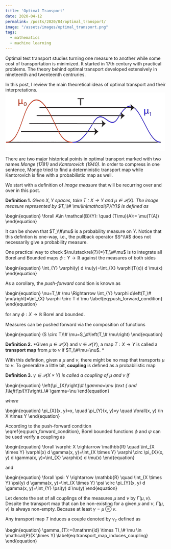 ```yaml
---
title: 'Optimal Transport'
date: 2020-04-12
permalink: /posts/2020/04/optimal_transport/
image: "/assets/images/optimal_transport.png"
tags:
  - mathematics
  - machine learning
---
```


<!-- Add a single line of comment to prevent the blog post post index page from including the following text. -->



Optimal test transport studies turning one measure to another while some cost of transportation is minimized. It started in 17th century with practical problems. The theory behind optimal transport developed extensively in nineteenth and twenteenth centruries.

In this post, I review the main theoretical ideas of optimal transport and their interpretations.
<img src="/assets/images/optimal_transport.png" width="500">


There are two major historical points in optimal transport marked with two names _Monge (1781)_ and _Kantorovich (1940)_. In order to compress in one sentence, Monge tried to find a deterministic transport map while Kantorovich is fine with a probabilistic map as well.

We start with a definition of _image measure_ that will be recurring over and over in this post.

**Definition 1.** *Given $X, Y$ spaces, take $T:X\to Y$ and $\mu\in\mathcal{P}(X)$. The image measure represented by $T_\\# \mu\in\mathcal{P}(Y)$ is defined as*

\begin{equation}
\forall A\in \mathcal{B}(Y): \quad (T\mu)(A):= \mu(T(A))
\end{equation}

It can be shown that $T_\\#\mu$ is a probability measure on $Y$. Notice that this defintion is one-way, i.e., the pullback operator $S^\\#$ does not necessarily give a probability measure.

One practical way to check $\nu\stackrel{?}{=}T_\\#\mu$ is to integrate all Borel and Bounded maps $\phi:Y\to\mathbb{R}$ against the measures of both sides

\begin{equation}
\int_{Y} \varphi(y) d \nu(y)=\int_{X} \varphi(T(x)) d \mu(x)
\end{equation}

As a corollary, the _push-forward_ condition is known as

\begin{equation}
\nu=T_\\# \mu \Rightarrow \int_{Y} \varphi d\left(T_\\# \mu\right)=\int_{X} \varphi \circ T d \mu \label{eq:push_forward_condition}
\end{equation}

for any $\phi:X\to\mathbb{R}$ Borel and bounded.


Measures can be pushed forward via the composition of functions

\begin{equation}
(S \circ T)_\\#_ \mu=S_\\#\left(T_\\# \mu\right)
\end{equation}

**Definition 2.** *Given $\mu\in\mathcal{P}(X)$ and $\nu\in\mathcal{P}(Y)$, a map $T:X\to Y$ 
    is called a **transport map** from $\mu$ to $\nu$ if $T_\\#\mu=\nu$. *

With this defintion, given a $\mu$ and $\nu$, there might be no map that transports $\mu$ to $\nu$. 
To generalize a little bit, **coupling** is defined as a probabilistic map

**Definition 3.** *$\gamma\in\mathcal{P}(X\times Y)$ is called a coupling of $\mu$ and $\nu$ if*

\begin{equation}
\left(\pi_{X}\right)_\\# \gamma=\mu \text { and }\left(\pi_{Y}\right)_\\# \gamma=\nu
\end{equation}

*where*

\begin{equation}
\pi_{X}(x, y)=x, \quad \pi_{Y}(x, y)=y \quad \forall(x, y) \in X \times Y
\end{equation}

According to the push-forward condition \eqref{eq:push_forward_condition}, Borel bounded functions $\phi$ and $\psi$ can be used verify a coupling as

\begin{equation}
\forall \varphi: X \rightarrow \mathbb{R} \quad \int_{X \times Y} \varphi(x) d \gamma(x, y)=\int_{X \times Y} \varphi \circ \pi_{X}(x, y) d \gamma(x, y)=\int_{X} \varphi(x) d \mu(x)
\end{equation}

and

\begin{equation}
\forall \psi: Y \rightarrow \mathbb{R} \quad \int_{X \times Y} \psi(y) d \gamma(x, y)=\int_{X \times Y} \psi \circ \pi_{Y}(x, y) d \gamma(x, y)=\int_{Y} \psi(y) d \nu(y)
\end{equation}

Let denote the set of all couplings of the measures $\mu$ and $\nu$ by $\Gamma(\mu, \nu)$. Despite the transport map that can be non-existing for a given $\mu$ and $\nu$, $\Gamma(\mu, \nu)$ is always non-empty. Because at least $\gamma=\mu \otimes \nu$.

Any transport map $T$ induces a couple denoted by $\gamma_T$ defined as

\begin{equation}
\gamma_{T}:=(\mathrm{id} \times T)_\\# \mu \in \mathcal{P}(X \times Y) \label{eq:transport_map_induces_coupling}
\end{equation}
